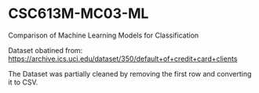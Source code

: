 # CSC613M-MC03-ML
Comparison of Machine Learning Models for Classification

Dataset obatined from: https://archive.ics.uci.edu/dataset/350/default+of+credit+card+clients

The Dataset was partially cleaned by removing the first row and converting it to CSV.
